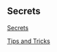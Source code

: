 ## Secrets

[Secrets](https://kubernetes.io/docs/concepts/configuration/secret/)

[Tips and Tricks](https://github.com/amitk030/CKAD-exercises-and-solutions/blob/master/tips_and_tricks.md)
